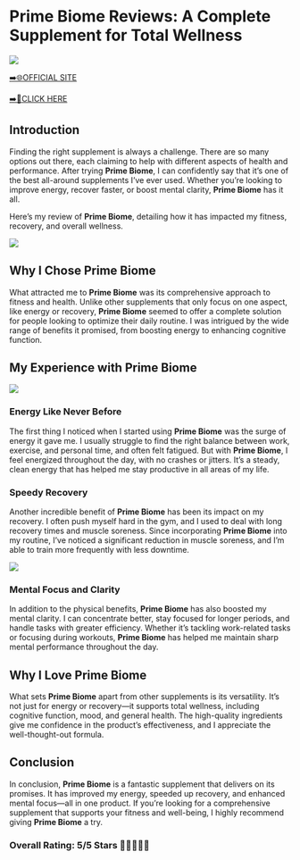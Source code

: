 # **Prime Biome Reviews**: A Complete Supplement for Total Wellness

[![](https://static.vecteezy.com/system/resources/thumbnails/019/896/014/small/buy-now-gradient-button-with-cart-symbol-buy-now-illustration-png.png)](https://edetoop.top/lander/sugarpreland-1/primebiome.html) 

[➡️🌐OFFICIAL SITE](https://edetoop.top/lander/sugarpreland-1/primebiome.html) 

[➡️🔗CLICK HERE](https://edetoop.top/lander/sugarpreland-1/primebiome.html) 


## Introduction

Finding the right supplement is always a challenge. There are so many options out there, each claiming to help with different aspects of health and performance. After trying **Prime Biome**, I can confidently say that it’s one of the best all-around supplements I’ve ever used. Whether you’re looking to improve energy, recover faster, or boost mental clarity, **Prime Biome** has it all.

Here’s my review of **Prime Biome**, detailing how it has impacted my fitness, recovery, and overall wellness.

[![](https://wallpapers.com/images/hd/red-order-now-button-udg4jcj4arvn8b0n-2.png)](https://edetoop.top/lander/sugarpreland-1/primebiome.html)  

## Why I Chose **Prime Biome**

What attracted me to **Prime Biome** was its comprehensive approach to fitness and health. Unlike other supplements that only focus on one aspect, like energy or recovery, **Prime Biome** seemed to offer a complete solution for people looking to optimize their daily routine. I was intrigued by the wide range of benefits it promised, from boosting energy to enhancing cognitive function.

## My Experience with **Prime Biome**

[![](https://static.vecteezy.com/system/resources/thumbnails/019/896/014/small/buy-now-gradient-button-with-cart-symbol-buy-now-illustration-png.png)](https://edetoop.top/lander/sugarpreland-1/primebiome.html)

### Energy Like Never Before

The first thing I noticed when I started using **Prime Biome** was the surge of energy it gave me. I usually struggle to find the right balance between work, exercise, and personal time, and often felt fatigued. But with **Prime Biome**, I feel energized throughout the day, with no crashes or jitters. It’s a steady, clean energy that has helped me stay productive in all areas of my life.

### Speedy Recovery

Another incredible benefit of **Prime Biome** has been its impact on my recovery. I often push myself hard in the gym, and I used to deal with long recovery times and muscle soreness. Since incorporating **Prime Biome** into my routine, I’ve noticed a significant reduction in muscle soreness, and I’m able to train more frequently with less downtime.

[![](https://wallpapers.com/images/hd/red-order-now-button-udg4jcj4arvn8b0n-2.png)](https://edetoop.top/lander/sugarpreland-1/primebiome.html)  

### Mental Focus and Clarity

In addition to the physical benefits, **Prime Biome** has also boosted my mental clarity. I can concentrate better, stay focused for longer periods, and handle tasks with greater efficiency. Whether it’s tackling work-related tasks or focusing during workouts, **Prime Biome** has helped me maintain sharp mental performance throughout the day.

## Why I Love **Prime Biome**

What sets **Prime Biome** apart from other supplements is its versatility. It’s not just for energy or recovery—it supports total wellness, including cognitive function, mood, and general health. The high-quality ingredients give me confidence in the product’s effectiveness, and I appreciate the well-thought-out formula.

## Conclusion

In conclusion, **Prime Biome** is a fantastic supplement that delivers on its promises. It has improved my energy, speeded up recovery, and enhanced mental focus—all in one product. If you’re looking for a comprehensive supplement that supports your fitness and well-being, I highly recommend giving **Prime Biome** a try.

### Overall Rating: 5/5 Stars 🌟🌟🌟🌟🌟
